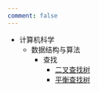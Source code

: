 ```yaml
---
comment: false
---
```


- 计算机科学
  - 数据结构与算法 
    - 查找
      - [二叉查找树](/wiki/binarysearchtree)
      - [平衡查找树](/wiki/balancedbinarytree)
